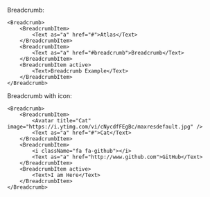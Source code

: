 Breadcrumb:

    <Breadcrumb>
        <BreadcrumbItem>
            <Text as="a" href="#">Atlas</Text>
        </BreadcrumbItem>
        <BreadcrumbItem>
            <Text as="a" href="#breadcrumb">Breadcrumb</Text>
        </BreadcrumbItem>
        <BreadcrumbItem active>
            <Text>Breadcrumb Example</Text>
        </BreadcrumbItem>
    </Breadcrumb>


Breadcrumb with icon:

    <Breadcrumb>
        <BreadcrumbItem>
            <Avatar title="Cat" image="https://i.ytimg.com/vi/cNycdfFEgBc/maxresdefault.jpg" />
            <Text as="a" href="#">Cat</Text>
        </BreadcrumbItem>
        <BreadcrumbItem>
            <i className="fa fa-github"></i>
            <Text as="a" href="http://www.github.com">GitHub</Text>
        </BreadcrumbItem>
        <BreadcrumbItem active>
            <Text>I am Here</Text>
        </BreadcrumbItem>
    </Breadcrumb>